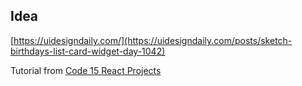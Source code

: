 ## Idea

[https://uidesigndaily.com/](https://uidesigndaily.com/posts/sketch-birthdays-list-card-widget-day-1042)

Tutorial from [Code 15 React Projects](https://youtu.be/a_7Z7C_JCyo)